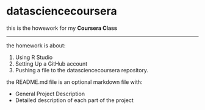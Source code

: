# datasciencecoursera
this is the howework for my **Coursera Class**
***
the homework is about:
  1) Using R Studio
  2) Setting Up a GitHub account
  3) Pushing a file to the datasciencecoursera repository.

the README.md file is an optional markdown file with:

  * General Project Description
  * Detailed description of each part of the project
  
